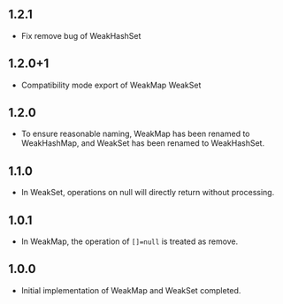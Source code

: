 ## 1.2.1

- Fix remove bug of WeakHashSet

## 1.2.0+1

- Compatibility mode export of WeakMap WeakSet

## 1.2.0

- To ensure reasonable naming, WeakMap has been renamed to WeakHashMap, and WeakSet has been renamed
  to WeakHashSet.

## 1.1.0

- In WeakSet, operations on null will directly return without processing.

## 1.0.1

- In WeakMap, the operation of `[]=null` is treated as remove.

## 1.0.0

- Initial implementation of WeakMap and WeakSet completed.
